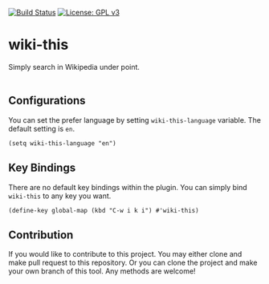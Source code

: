 [![Build Status](https://travis-ci.com/jcs090218/wiki-this.svg?branch=master)](https://travis-ci.com/jcs090218/wiki-this)
[![License: GPL v3](https://img.shields.io/badge/License-GPL%20v3-blue.svg)](https://www.gnu.org/licenses/gpl-3.0)


# wiki-this #

Simply search in Wikipedia under point. <br/><br/>


## Configurations ##
You can set the prefer language by setting `wiki-this-language` variable. 
The default setting is `en`.
```
(setq wiki-this-language "en")
```

## Key Bindings ##
There are no default key bindings within the plugin. You can simply bind 
`wiki-this` to any key you want.
```
(define-key global-map (kbd "C-w i k i") #'wiki-this)
```


## Contribution ##
If you would like to contribute to this project. You may either
clone and make pull request to this repository. Or you can
clone the project and make your own branch of this tool. Any
methods are welcome!
